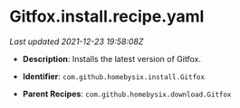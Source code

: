 # Gitfox.install.recipe.yaml

_Last updated 2021-12-23 19:58:08Z_

- **Description**: Installs the latest version of Gitfox.

- **Identifier**: `com.github.homebysix.install.Gitfox`

- **Parent Recipes**: `com.github.homebysix.download.Gitfox`